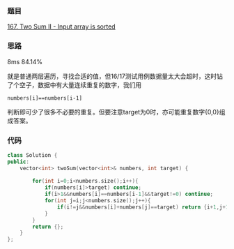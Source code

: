 ### 题目
[167. Two Sum II - Input array is sorted](https://leetcode-cn.com/problems/two-sum-ii-input-array-is-sorted/submissions/)
### 思路
8ms 84.14%

就是普通两层遍历，寻找合适的值，但16/17测试用例数据量太大会超时，这时钻了个空子，数据中有大量连续重复的数字，我们用

```numbers[i]==numbers[i-1]```

判断即可少了很多不必要的重复。但要注意target为0时，亦可能重复数字{0,0}组成答案。
### 代码
```c++
class Solution {
public:
    vector<int> twoSum(vector<int>& numbers, int target) {
        
        for(int i=0;i<numbers.size();i++){
            if(numbers[i]>target) continue;
            if(i>1&&numbers[i]==numbers[i-1]&&target!=0) continue;
            for(int j=i;j<numbers.size();j++){
                if(i!=j&&numbers[i]+numbers[j]==target) return {i+1,j+1};
            }
        }
        return {};
    }
};
```
